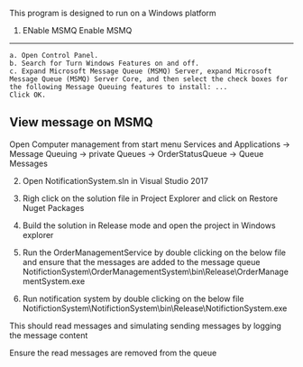 This program is designed to run on a Windows platform

1. ENable MSMQ
Enable MSMQ
------------
    a. Open Control Panel.
    b. Search for Turn Windows Features on and off.
    c. Expand Microsoft Message Queue (MSMQ) Server, expand Microsoft Message Queue (MSMQ) Server Core, and then select the check boxes for the following Message Queuing features to install: ...
    Click OK.

View message on MSMQ
------------------------
Open Computer management from start menu 
Services and Applications -> Message Queuing -> private Queues -> OrderStatusQueue -> Queue Messages


2. Open NotificationSystem.sln in Visual Studio 2017

3. Righ click on the solution file in Project Explorer and click on Restore Nuget Packages

4. Build the solution in Release mode and open the project in Windows explorer

5. Run the OrderManagementService by double clicking on the below file and ensure that the messages are added to the message queue
NotifictionSystem\OrderManagementSystem\bin\Release\OrderManagementSystem.exe

6. Run notification system by double clicking on the below file
	NotifictionSystem\NotifictionSystem\bin\Release\NotifictionSystem.exe

This should read messages and simulating sending messages by logging the message content

Ensure the read messages are removed from the queue